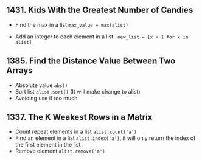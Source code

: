## 1431. Kids With the Greatest Number of Candies
- Find the max in a list
`max_value = max(alist)`

- Add an integer to each element in a list
` new_list = [x + 1 for x in alist]`

## 1385. Find the Distance Value Between Two Arrays
- Absolute value `abs()`
- Sort list `alist.sort()` (It will make change to alist)
- Avoiding use if too much

## 1337. The K Weakest Rows in a Matrix
- Count repeat elements in a list
`alist.count('a')`
- Find an element in a list
`alist.index('a')`, it will only return the index of the first element in the list
- Remove element `alist.remove('a')`
